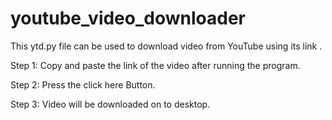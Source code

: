 # youtube_video_downloader
This ytd.py file can be used to download video from YouTube using its link .

Step 1:
     Copy and paste the link of the video after running the program.
 
Step 2:
     Press the click here Button.
    
Step 3:
     Video will be downloaded on to desktop.
